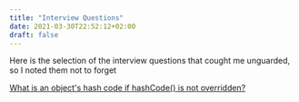 ```yaml
---
title: "Interview Questions"
date: 2021-03-30T22:52:12+02:00
draft: false
---
```


Here is the selection of the interview questions that cought me unguarded, so I noted them not to forget

[What is an object's hash code if hashCode() is not overridden?](https://stackoverflow.com/questions/2237720/what-is-an-objects-hash-code-if-hashcode-is-not-overridden)